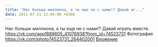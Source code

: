 ```yaml
---
title: "Нас больше миллиона, а ты еще не с нами!? Давай иг..."
date: 2011-07-21 12:04:00 +0300
---
```


Нас больше миллиона, а ты еще не с нами!? Давай играть вместе.
<a class="vk-attach" href="https://vk.com/app1888605_41076938?from_id=74523731">https://vk.com/app1888605_41076938?from_id=74523731</a>
Фотография
<a class="vk-attach" href="https://vk.com/photo74523731_264402001">https://vk.com/photo74523731_264402001</a>
<a class="vk-attach" href="https://vk.com/photo74523731_264402001">Вложение</a>
